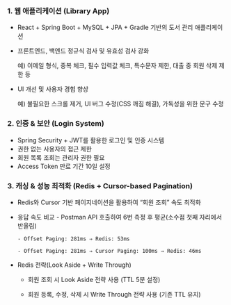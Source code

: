 ### **1. 웹 애플리케이션 (Library App)**

- React + Spring Boot + MySQL + JPA + Gradle 기반의 도서 관리 애플리케이션
- 프론트엔드, 백엔드 정규식 검사 및 유효성 검사 강화
    
    예) 이메일 형식, 중복 체크, 필수 입력값 체크, 특수문자 제한, 대출 중 회원 삭제 제한 등
    
- UI 개선 및 사용자 경험 향상
    
    예) 불필요한 스크롤 제거, UI 버그 수정(CSS 깨짐 해결), 가독성을 위한 문구 수정
    

### **2. 인증 & 보안 (Login System)**

- Spring Security + JWT를 활용한 로그인 및 인증 시스템
- 권한 없는 사용자의 접근 제한
- 회원 목록 조회는 관리자 권한 필요
- Access Token 만료 기간 10일 설정

### **3. 캐싱 & 성능 최적화 (Redis + Cursor-based Pagination)**

- Redis와 Cursor 기반 페이지네이션을 활용하여 “회원 조회” 속도 최적화
- 응답 속도 비교 - Postman API 호출하여 6번 측정 후 평균(소수점 첫째 자리에서 반올림)

      - Offset Paging: 281ms ⇒ Redis: 53ms

      - Offset Paging: 281ms ⇒ Cursor Paging: 100ms ⇒ Redis: 46ms

- Redis 전략(Look Aside + Write Through)
    
    - 회원 조회 시 Look Aside 전략 사용 (TTL 5분 설정)
    
    - 회원 등록, 수정, 삭제 시 Write Through 전략 사용 (기존 TTL 유지)
